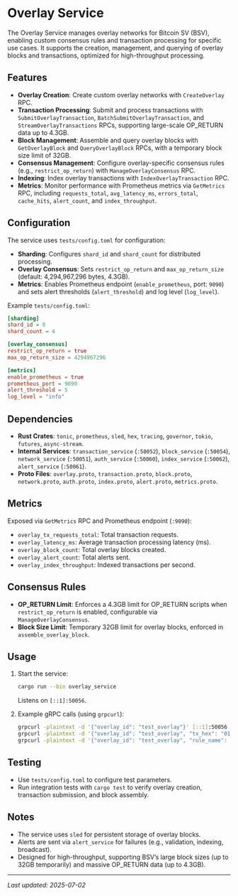 # Overlay Service

The Overlay Service manages overlay networks for Bitcoin SV (BSV), enabling custom consensus rules and transaction processing for specific use cases. It supports the creation, management, and querying of overlay blocks and transactions, optimized for high-throughput processing.

## Features

- **Overlay Creation**: Create custom overlay networks with `CreateOverlay` RPC.
- **Transaction Processing**: Submit and process transactions with `SubmitOverlayTransaction`, `BatchSubmitOverlayTransaction`, and `StreamOverlayTransactions` RPCs, supporting large-scale OP_RETURN data up to 4.3GB.
- **Block Management**: Assemble and query overlay blocks with `GetOverlayBlock` and `QueryOverlayBlock` RPCs, with a temporary block size limit of 32GB.
- **Consensus Management**: Configure overlay-specific consensus rules (e.g., `restrict_op_return`) with `ManageOverlayConsensus` RPC.
- **Indexing**: Index overlay transactions with `IndexOverlayTransaction` RPC.
- **Metrics**: Monitor performance with Prometheus metrics via `GetMetrics` RPC, including `requests_total`, `avg_latency_ms`, `errors_total`, `cache_hits`, `alert_count`, and `index_throughput`.

## Configuration

The service uses `tests/config.toml` for configuration:
- **Sharding**: Configures `shard_id` and `shard_count` for distributed processing.
- **Overlay Consensus**: Sets `restrict_op_return` and `max_op_return_size` (default: 4,294,967,296 bytes, 4.3GB).
- **Metrics**: Enables Prometheus endpoint (`enable_prometheus`, port: `9090`) and sets alert thresholds (`alert_threshold`) and log level (`log_level`).

Example `tests/config.toml`:
```toml
[sharding]
shard_id = 0
shard_count = 4

[overlay_consensus]
restrict_op_return = true
max_op_return_size = 4294967296

[metrics]
enable_prometheus = true
prometheus_port = 9090
alert_threshold = 5
log_level = "info"
```

## Dependencies

- **Rust Crates**: `tonic`, `prometheus`, `sled`, `hex`, `tracing`, `governor`, `tokio`, `futures`, `async-stream`.
- **Internal Services**: `transaction_service` (`:50052`), `block_service` (`:50054`), `network_service` (`:50051`), `auth_service` (`:50060`), `index_service` (`:50062`), `alert_service` (`:50061`).
- **Proto Files**: `overlay.proto`, `transaction.proto`, `block.proto`, `network.proto`, `auth.proto`, `index.proto`, `alert.proto`, `metrics.proto`.

## Metrics

Exposed via `GetMetrics` RPC and Prometheus endpoint (`:9090`):
- `overlay_tx_requests_total`: Total transaction requests.
- `overlay_latency_ms`: Average transaction processing latency (ms).
- `overlay_block_count`: Total overlay blocks created.
- `overlay_alert_count`: Total alerts sent.
- `overlay_index_throughput`: Indexed transactions per second.

## Consensus Rules

- **OP_RETURN Limit**: Enforces a 4.3GB limit for OP_RETURN scripts when `restrict_op_return` is enabled, configurable via `ManageOverlayConsensus`.
- **Block Size Limit**: Temporary 32GB limit for overlay blocks, enforced in `assemble_overlay_block`.

## Usage

1. Start the service:
   ```bash
   cargo run --bin overlay_service
   ```
   Listens on `[::1]:50056`.

2. Example gRPC calls (using `grpcurl`):
   ```bash
   grpcurl -plaintext -d '{"overlay_id": "test_overlay"}' [::1]:50056 overlay.Overlay/CreateOverlay
   grpcurl -plaintext -d '{"overlay_id": "test_overlay", "tx_hex": "01000000..."}' [::1]:50056 overlay.Overlay/SubmitOverlayTransaction
   grpcurl -plaintext -d '{"overlay_id": "test_overlay", "rule_name": "restrict_op_return", "enable": true}' [::1]:50056 overlay.Overlay/ManageOverlayConsensus
   ```

## Testing

- Use `tests/config.toml` to configure test parameters.
- Run integration tests with `cargo test` to verify overlay creation, transaction submission, and block assembly.

## Notes

- The service uses `sled` for persistent storage of overlay blocks.
- Alerts are sent via `alert_service` for failures (e.g., validation, indexing, broadcast).
- Designed for high-throughput, supporting BSV’s large block sizes (up to 32GB temporarily) and massive OP_RETURN data (up to 4.3GB).

---
*Last updated: 2025-07-02*
